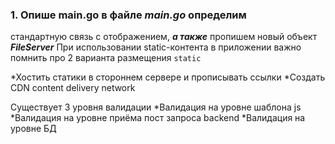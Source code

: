 ### 1. Опише main.go  в файле ***main.go*** определим 
стандартную связь с отображением, ***а также*** пропишем новый объект 
***FileServer***
При использовании static-контента в приложении важно помнить про 2 варианта размещения ```static```

*Хостить статики в стороннем сервере и прописывать ссылки
*Создать CDN content delivery network

Существует 3 уровня валидации
*Валидация на уровне шаблона js
*Валидация на уровне приёма пост запроса backend
*Валидация на уровне БД